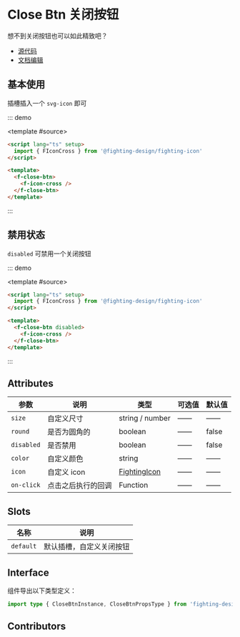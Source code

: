 # Close Btn 关闭按钮

想不到关闭按钮也可以如此精致吧？

- [源代码](https://github.com/FightingDesign/fighting-design/tree/master/packages/fighting-design/close-btn)
- [文档编辑](https://github.com/FightingDesign/fighting-design/blob/master/docs/docs/components/close-btn.md)

## 基本使用

插槽插入一个 `svg-icon` 即可

::: demo

<template #source>
<f-close-btn>
<f-icon-cross />
</f-close-btn>
</template>

```html
<script lang="ts" setup>
  import { FIconCross } from '@fighting-design/fighting-icon'
</script>

<template>
  <f-close-btn>
    <f-icon-cross />
  </f-close-btn>
</template>
```

:::

## 禁用状态

`disabled` 可禁用一个关闭按钮

::: demo

<template #source>
<f-close-btn disabled>
<f-icon-cross />
</f-close-btn>
</template>

```html
<script lang="ts" setup>
  import { FIconCross } from '@fighting-design/fighting-icon'
</script>

<template>
  <f-close-btn disabled>
    <f-icon-cross />
  </f-close-btn>
</template>
```

:::

## Attributes

| 参数       | 说明               | 类型                                                               | 可选值 | 默认值 |
| ---------- | ------------------ | ------------------------------------------------------------------ | ------ | ------ |
| `size`     | 自定义尺寸         | string / number                                                    | ——     | ——     |
| `round`    | 是否为圆角的       | boolean                                                            | ——     | false  |
| `disabled` | 是否禁用           | boolean                                                            | ——     | false  |
| `color`    | 自定义颜色         | string                                                             | ——     | ——     |
| `icon`     | 自定义 icon        | <a href="/components/interface.html#fightingicon">FightingIcon</a> | ——     | ——     |
| `on-click` | 点击之后执行的回调 | Function                                                           | ——     | ——     |

## Slots

| 名称      | 说明                     |
| --------- | ------------------------ |
| `default` | 默认插槽，自定义关闭按钮 |

## Interface

组件导出以下类型定义：

```ts
import type { CloseBtnInstance, CloseBtnPropsType } from 'fighting-design'
```

## Contributors

<a href="https://github.com/Tyh2001" target="_blank">
  <f-avatar round src="https://avatars.githubusercontent.com/u/73180970?v=4" />
</a>

<script setup lang="ts">
  import { FIconCross } from '../../../packages/fighting-icon/index.ts'
</script>
